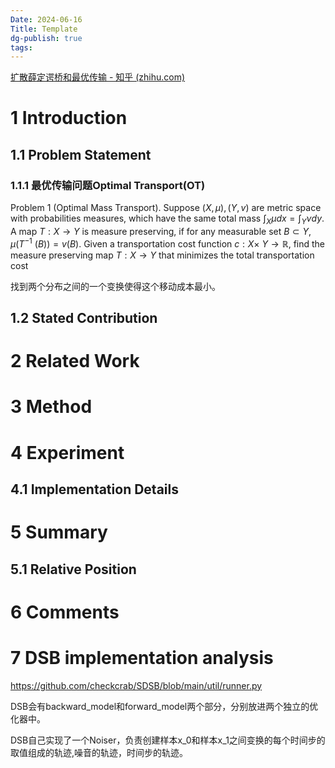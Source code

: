 ```yaml
---
Date: 2024-06-16
Title: Template
dg-publish: true
tags:
---
```

[扩散薛定谔桥和最优传输 - 知乎 (zhihu.com)](https://zhuanlan.zhihu.com/p/690392523)

# 1 Introduction

## 1.1 Problem Statement

### 1.1.1 最优传输问题Optimal Transport(OT)

Problem 1 (Optimal Mass Transport). Suppose $(X, \mu),(Y, v)$ are metric space with probabilities measures, which have the same total mass $\int_X \mu d x=\int_Y \nu d y$. A map $T: X \rightarrow Y$ is measure preserving, if for any measurable set $B \subset Y, \mu\left(T^{-1}\right.$ $(B))=v(B)$. Given a transportation cost function $c: X \times$ $Y \rightarrow \mathbb{R}$, find the measure preserving map $T: X \rightarrow Y$ that minimizes the total transportation cost

找到两个分布之间的一个变换使得这个移动成本最小。 

## 1.2 Stated Contribution



# 2 Related Work

# 3 Method

# 4 Experiment
## 4.1 Implementation Details  

# 5 Summary

## 5.1 Relative Position
# 6 Comments

# 7 DSB implementation analysis

https://github.com/checkcrab/SDSB/blob/main/util/runner.py

DSB会有backward_model和forward_model两个部分，分别放进两个独立的优化器中。 

DSB自己实现了一个Noiser，负责创建样本x_0和样本x_1之间变换的每个时间步的取值组成的轨迹,噪音的轨迹，时间步的轨迹。 





